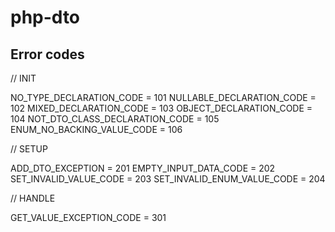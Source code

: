 # php-dto

## Error codes
// INIT    

NO_TYPE_DECLARATION_CODE = 101
NULLABLE_DECLARATION_CODE = 102
MIXED_DECLARATION_CODE = 103
OBJECT_DECLARATION_CODE = 104
NOT_DTO_CLASS_DECLARATION_CODE = 105
ENUM_NO_BACKING_VALUE_CODE = 106

// SETUP

ADD_DTO_EXCEPTION = 201
EMPTY_INPUT_DATA_CODE = 202
SET_INVALID_VALUE_CODE = 203
SET_INVALID_ENUM_VALUE_CODE = 204

// HANDLE

GET_VALUE_EXCEPTION_CODE = 301